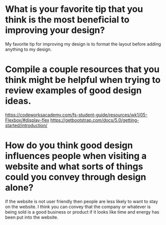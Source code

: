 # What is your favorite tip that you think is the most beneficial to improving your design?
My favorite tip for improving my design is to format the layout before adding anything to my design.

# Compile a couple resources that you think might be helpful when trying to review examples of good design ideas.
https://codeworksacademy.com/fs-student-guide/resources/wk1/05-Flexbox/#display-flex
https://getbootstrap.com/docs/5.0/getting-started/introduction/


# How do you think good design influences people when visiting a website and what sorts of things could you convey through design alone?
If the website is not user friendly then people are less likely to want to stay on the website. I think you can convey that the company or whatever is being sold is a good business or product if it looks like time and energy has been put into the website. 